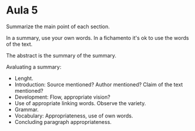 Aula 5
======

Summarize the main point of each section.

In a summary, use your own words. In a fichamento it's ok to use the words of the text.

The abstract is the summary of the summary.

Avaluating a summary:
* Lenght.
* Introduction: Source mentioned? Author mentioned? Claim of the text mentioned?
* Development: Flow, appropriate vision?
* Use of appropriate linking words. Observe the variety.
* Grammar.
* Vocabulary: Appropriateness, use of own words.
* Concluding paragraph appropriateness.
